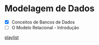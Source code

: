 # Modelagem de Dados

- [x] Conceitos de Bancos de Dados
- [ ] O Modelo Relacional - Introdução

[playlist](https://www.youtube.com/watch?v=hGstS10kCPM&list=PLucm8g_ezqNoNHU8tjVeHmRGBFnjDIlxD&index=2)
